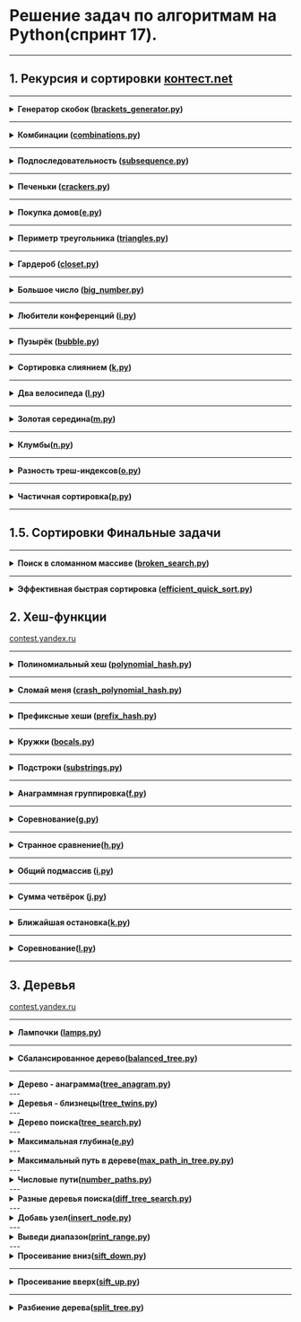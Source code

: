 # Решение задач по алгоритмам на Python(спринт 17).

---

## 1. Рекурсия и сортировки [контест.net](https://contest.yandex.ru/contest/24734/finish/)


---

<details>
<summary>
<b>Генератор скобок (<a href="main/brackets_generator.py">brackets_generator.py</a>)</b>
</summary>

#### Условие
Рита по поручению Тимофея наводит порядок в правильных скобочных последовательностях (ПСП),
состоящих только из круглых скобок (). 
Для этого ей надо сгенерировать все ПСП длины 2n в алфавитном порядке —– 
алфавит состоит из ( и ) и открывающая скобка идёт раньше закрывающей.

Помогите Рите —– напишите программу, 
которая по заданному n выведет все ПСП в нужном порядке.


Рассмотрим второй пример. Надо вывести ПСП из четырёх символов. Таких всего две:

* (())
* ()()

(()) идёт раньше ()(), так как первый символ у них одинаковый, а на второй позиции у первой ПСП стоит (, который идёт раньше ).

#### Формат ввода
На вход функция принимает n — целое число от 0 до 10.

#### Формат вывода
Функция должна напечатать все возможные скобочные последовательности заданной длины в алфавитном (лексикографическом) порядке.

#### Пример
<table><tbody>
  <tr>
    <td><b>Ввод</b></td>
    <td><b>Вывод</b></td>
  </tr>
  <tr>
    <td valign="top">
3<br>

</td>
    <td valign="top">
((()))<br>
(()())<br>
(())()<br>
()(())<br>
()()()<br>

</td>
  </tr>
</tbody></table>

</details>

---

<details>
<summary>
<b>Комбинации (<a href="main/combinations.py">combinations.py</a>)</b>
</summary>

#### Условие
На клавиатуре старых мобильных телефонов каждой цифре соответствовало несколько букв. 

Примерно так:
2:'abc',
3:'def',
4:'ghi',
5:'jkl',
6:'mno',
7:'pqrs',
8:'tuv',
9:'wxyz'

Вам известно в каком порядке были нажаты кнопки телефона, без учета повторов. 
Напечатайте все комбинации букв, которые можно набрать такой последовательностью нажатий.

#### Формат ввода
На вход подается строка, состоящая из цифр 2-9 включительно. Длина строки не превосходит 10 символов.

#### Формат вывода
Выведите все возможные комбинации букв через пробел.

#### Пример
<table><tbody>
  <tr>
    <td><b>Ввод</b></td>
    <td><b>Вывод</b></td>
  </tr>
  <tr>
    <td valign="top">
23<br>

</td>
    <td valign="top">
ad <br>
ae <br>
af <br>
bd <br>
be <br>
bf <br>
cd <br>
ce <br>
cf <br>

</td>
  </tr>
</tbody></table>

</details>

---

<details>
<summary>
<b>Подпоследовательность (<a href="main/subsequence.py">subsequence.py</a>)</b>
</summary>

#### Условие
Гоша любит играть в игру «Подпоследовательность»: 
даны 2 строки, и нужно понять, является ли первая из них подпоследовательностью второй.

Когда строки достаточно длинные, очень трудно получить ответ на этот вопрос, 
просто посмотрев на них. Помогите Гоше написать функцию, которая решает эту задачу.

#### Формат ввода
В первой строке записана строка s.

Во второй —- строка t.

Обе строки состоят из маленьких латинских букв, длины строк не превосходят 150000. 
Строки могут быть пустыми.

#### Формат вывода
Выведите True, если s является подпоследовательностью t, иначе —– False.

#### Пример
<table><tbody>
  <tr>
    <td><b>Ввод</b></td>
    <td><b>Вывод</b></td>
  </tr>
  <tr>
    <td valign="top">
abc<br>
ahbgdcu<br>

</td>
    <td valign="top">
True<br>

</td>
  </tr>
</tbody></table>

</details>

---

<details>
<summary>
<b>Печеньки (<a href="main/crackers.py">crackers.py</a>)</b>
</summary>

#### Условие
К Васе в гости пришли одноклассники. Его мама решила угостить ребят печеньем.

Но не всё так просто. Печенья могут быть разного размера. 
А у каждого ребёнка есть фактор жадности —– минимальный размер печенья, 
которое он возьмёт. Нужно выяснить, сколько ребят останутся довольными в лучшем случае, 
когда они действуют оптимально.

Каждый ребёнок может взять не больше одного печенья.

#### Формат ввода
В первой строке записано n —– количество детей.

Во второй —– n чисел, разделённых пробелом, каждое из которых –— фактор жадности ребёнка. 
Это натуральные числа, не превосходящие 1000.

В следующей строке записано число m –— количество печенек.

Далее —– m натуральных чисел, разделённых пробелом —– размеры печенек. 
Размеры печенек не превосходят 1000.

Оба числа n и m не превосходят 10000.
#### Формат вывода
Нужно вывести одно число –— количество детей, которые останутся довольными

#### Пример
<table><tbody>
  <tr>
    <td><b>Ввод</b></td>
    <td><b>Вывод</b></td>
  </tr>
  <tr>
    <td valign="top">
2<br>
1 2<br>
3<br>
2 1 3<br>

</td>
    <td valign="top">
2<br>

</td>
  </tr>
</tbody></table>

</details>

---

<details>
<summary>
<b>Покупка домов(<a href="main/e.py">e.py</a>)</b>
</summary>

#### Условие
Тимофей решил купить несколько домов на знаменитом среди разработчиков Алгосском архипелаге. Он нашёл n объявлений о продаже, где указана стоимость каждого дома в алгосских франках. А у Тимофея есть k франков. Помогите ему определить, какое наибольшее количество домов на Алгосах он сможет приобрести за эти деньги.

#### Формат ввода
В первой строке через пробел записаны натуральные числа n и k.

n — количество домов, которые рассматривает Тимофей, оно не превосходит 100000;

k — общий бюджет, не превосходит 100000;

В следующей строке через пробел записано n стоимостей домов. Каждое из чисел не превосходит 100000. Все стоимости — натуральные числа.

#### Формат вывода
Выведите одно число —– наибольшее количество домов, которое может купить Тимофей.

#### Пример
<table><tbody>
  <tr>
    <td><b>Ввод</b></td>
    <td><b>Вывод</b></td>
  </tr>
  <tr>
    <td valign="top">
3 1000<br>
350 999 200<br>

</td>
    <td valign="top">
2<br>

</td>
  </tr>
</tbody></table>


</details>

------
<details>
<summary>
<b>Периметр треугольника (<a href="main/triangles.py">triangles.py</a>)</b>
</summary>

#### Условие
Перед сном Рита решила поиграть в игру на телефоне. 
Дан массив целых чисел, в котором каждый элемент обозначает длину стороны треугольника. 
Нужно определить максимально возможный периметр треугольника, 
составленного из сторон с длинами из заданного массива. 
Помогите Рите скорее закончить игру и пойти спать.

Напомним, что из трёх отрезков с длинами a ≤ b ≤ c можно составить треугольник, 
если выполнено неравенство треугольника: c < a + b

Разберём пример:
даны длины сторон 6, 3, 3, 2. Попробуем в качестве наибольшей стороны выбрать 6. 
Неравенство треугольника не может выполниться, 
так как остались 3, 3, 2 —– максимальная сумма из них равна 6.

Без шестёрки оставшиеся три отрезка уже образуют треугольник со сторонами 3, 3, 2.
Неравенство выполняется: 3 < 3 + 2. Периметр равен 3 + 3 + 2 = 8.

#### Формат ввода
В первой строке записано количество отрезков n, 3≤ n≤ 10000.

Во второй строке записано n натуральных чисел, не превосходящих 10 000, –— длины отрезков.

#### Формат вывода
Нужно вывести одно число —– наибольший периметр треугольника.

#### Пример
<table><tbody>
  <tr>
    <td><b>Ввод</b></td>
    <td><b>Вывод</b></td>
  </tr>
  <tr>
    <td valign="top">
4<br>
6 3 3 2<br>

</td>
    <td valign="top">
8<br>

</td>
  </tr>
</tbody></table>

</details>

---

<details>
<summary>
<b>Гардероб (<a href="main/closet.py">closet.py</a>)</b>
</summary>

#### Условие
Рита решила оставить у себя одежду только трёх цветов: розового, жёлтого и малинового. 
После того как вещи других расцветок были убраны, 
Рита захотела отсортировать свой новый гардероб по цветам. 
Сначала должны идти вещи розового цвета, потом —– жёлтого, и в конце —– малинового. 
Помогите Рите справиться с этой задачей.

Примечание: попробуйте решить задачу за один проход по массиву!

#### Формат ввода
В первой строке задано количество предметов в гардеробе: n –— оно не превосходит 1000000.
Во второй строке даётся массив, в котором указан цвет для каждого предмета.
Розовый цвет обозначен 0, жёлтый —– 1, малиновый –— 2.

#### Формат вывода
Нужно вывести в строку через пробел цвета предметов в правильном порядке.

#### Пример
<table><tbody>
  <tr>
    <td><b>Ввод</b></td>
    <td><b>Вывод</b></td>
  </tr>
  <tr>
    <td valign="top">
7<br>
0 2 1 2 0 0 1<br>

</td>
    <td valign="top">
0 0 0 1 1 2 2<br>

</td>
  </tr>
</tbody></table>

</details>

---

<details>
<summary>
<b>Большое число (<a href="main/big_number.py">big_number.py</a>)</b>
</summary>

#### Условие
Вечером ребята решили поиграть в игру «Большое число».

Даны числа. Нужно определить, какое самое большое число можно из них составить.

#### Формат ввода
В первой строке записано n — количество чисел. Оно не превосходит 100.
Во второй строке через пробел записаны n неотрицательных чисел, каждое из которых не превосходит 1000.

#### Формат вывода
Нужно вывести самое большое число, которое можно составить из данных чисел.

#### Пример
<table><tbody>
  <tr>
    <td><b>Ввод</b></td>
    <td><b>Вывод</b></td>
  </tr>
  <tr>
    <td valign="top">
3<br>
15 56 2<br>

</td>
    <td valign="top">
56215<br>

</td>
  </tr>
</tbody></table>

</details>

------


<details>
<summary>
<b>Любители конференций (<a href="main/i.py">i.py</a>)</b>
</summary>

#### Условие
На IT-конференции присутствовали студенты из разных вузов со всей страны. Для каждого студента известен ID университета, в котором он учится.

Тимофей предложил Рите выяснить, из каких k вузов на конференцию пришло больше всего учащихся.

#### Формат ввода
В первой строке дано количество студентов в списке —– n (1 ≤ n ≤ 15 000).

Во второй строке через пробел записаны n целых чисел —– ID вуза каждого студента. Каждое из чисел находится в диапазоне от 0 до 10 000.

В третьей строке записано одно число k.

#### Формат вывода
Выведите через пробел k ID вузов с максимальным числом участников. Они должны быть отсортированы по убыванию популярности (по количеству гостей от конкретного вуза). Если более одного вуза имеет одно и то же количество учащихся, то выводить их ID нужно в порядке возрастания.

#### Пример
<table><tbody>
  <tr>
    <td><b>Ввод</b></td>
    <td><b>Вывод</b></td>
  </tr>
  <tr>
    <td valign="top">
7<br>
1 2 3 1 2 3 4<br>
3 <br>

</td>
    <td valign="top">
1 2 3<br>

</td>
  </tr>
</tbody></table>


</details>

------

<details>
<summary>
<b>Пузырёк (<a href="main/bubble.py">bubble.py</a>)</b>
</summary>

#### Условие
Чтобы выбрать самый лучший алгоритм для решения задачи, Гоша продолжил изучать разные сортировки. 
На очереди сортировка пузырьком — https://ru.wikipedia.org/wiki/Сортировка_пузырьком

Её алгоритм следующий (сортируем по неубыванию):

На каждой итерации проходим по массиву, поочередно сравнивая пары соседних элементов. 
Если элемент на позиции i больше элемента на позиции i + 1, меняем их местами. 
После первой итерации самый большой элемент всплывёт в конце массива.
Проходим по массиву, выполняя указанные действия до тех пор, 
пока на очередной итерации не окажется, что обмены больше не нужны, 
то есть массив уже отсортирован.
После не более чем n – 1 итераций выполнение алгоритма заканчивается, 
так как на каждой итерации хотя бы один элемент оказывается на правильной позиции.

Помогите Гоше написать код алгоритма.

#### Формат ввода
В первой строке на вход подаётся натуральное число n — длина массива, 2 ≤ n ≤ 1000.
Во второй строке через пробел записано n целых чисел.
Каждое из чисел по модулю не превосходит 1000.

Обратите внимание, что считывать нужно только 2 строки: значение n и входной массив.

#### Формат вывода
После каждого прохода по массиву, на котором какие-то элементы меняются местами, 
выводите его промежуточное состояние.
Таким образом, если сортировка завершена за k меняющих массив итераций, 
то надо вывести k строк по n чисел в каждой — элементы массива после каждой из итераций.
Если массив был изначально отсортирован, то просто выведите его.

#### Пример
<table><tbody>
  <tr>
    <td><b>Ввод</b></td>
    <td><b>Вывод</b></td>
  </tr>
  <tr>
    <td valign="top">
5<br>
4 3 9 2 1<br>

</td>
    <td valign="top">
3 4 2 1 9<br>
3 2 1 4 9<br>
2 1 3 4 9<br>
1 2 3 4 9<br>

</td>
  </tr>
</tbody></table>

</details>

------

<details>
<summary>
<b>Сортировка слиянием (<a href="main/k.py">k.py</a>)</b>
</summary>

#### Условие
Гоше дали задание написать красивую сортировку слиянием. Поэтому Гоше обязательно надо реализовать отдельно функцию merge и функцию merge_sort.
* Функция merge принимает два отсортированных массива, сливает их в один отсортированный массив и возвращает его. Если требуемая сигнатура имеет вид merge(array, left, mid, right), то первый массив задаётся полуинтервалом  [ left,mid ) массива array, а второй – полуинтервалом [mid, right) массива array.
* Функция merge_sort принимает некоторый подмассив, который нужно отсортировать. Подмассив задаётся полуинтервалом — его началом и концом. Функция должна отсортировать передаваемый в неё подмассив, она ничего не возвращает.
* Функция merge_sort разбивает полуинтервал на две половинки и рекурсивно вызывает сортировку отдельно для каждой. Затем два отсортированных массива сливаются в один с помощью merge.
Заметьте, что в функции передаются именно полуинтервалы [ begin, end ), то есть правый конец не включается. Например, если вызвать merge_sort(arr, 0, 4), где arr = [4, 5, 3, 0, 1 , 2], то будут отсортированы только первые четыре элемента, изменённый массив будет выглядеть как  arr = [0, 3, 4, 5, 1 , 2]
Реализуйте эти две функции.
Мы рекомендуем воспользоваться заготовками кода для данной задачи, расположенными по ссылке.

#### Формат ввода
Передаваемый в функции массив состоит из целых чисел, не превосходящих по модулю 10**9. 
Длина сортируемого диапазона не превосходит 10**5.

#### Формат вывода
При написании и отправке решений соблюдайте следующие правила:

</details>

------

<details>
<summary>
<b>Два велосипеда (<a href="main/l.py">l.py</a>)</b>
</summary>

#### Условие
Вася решил накопить денег на два одинаковых велосипеда — себе и сестре. У Васи есть копилка, в которую каждый день он может добавлять деньги (если, конечно, у него есть такая финансовая возможность). В процессе накопления Вася не вынимает деньги из копилки.

У вас есть информация о росте Васиных накоплений — сколько у Васи в копилке было денег в каждый из дней.

Ваша задача — по заданной стоимости велосипеда определить

- первый день, в которой Вася смог бы купить один велосипед,
- и первый день, в который Вася смог бы купить два велосипеда.
Подсказка: решение должно работать за O(log n).

#### Формат ввода
В первой строке дано число дней n, по которым велись наблюдения за Васиными накоплениями. 1 ≤ n ≤ 10**6.

В следующей строке записаны n целых неотрицательных чисел. Числа идут в порядке неубывания. Каждое из чисел не превосходит 10**6.

В третьей строке записано целое положительное число s — стоимость велосипеда. Это число не превосходит 10**6.
#### Формат вывода
Нужно вывести два числа — номера дней по условию задачи.

Если необходимой суммы в копилке не нашлось, нужно вернуть -1 вместо номера дня.

#### Пример
<table><tbody>
  <tr>
    <td><b>Ввод</b></td>
    <td><b>Вывод</b></td>
  </tr>
  <tr>
    <td valign="top">
6<br>
1 2 4 4 6 8<br>
3 <br>

</td>
    <td valign="top">
3 5<br>

</td>
  </tr>
</tbody></table>


</details>

------

<details>
<summary>
<b>Золотая середина(<a href="main/m.py">m.py</a>)</b>
</summary>

#### Условие
Задача повышенной сложности

На каждом острове в архипелаге Алгосы живёт какое-то количество людей или же остров необитаем (тогда на острове живёт 0 людей). Пусть на i-м острове численность населения составляет ai. Тимофей захотел найти медиану среди всех значений численности населения.

Определение: Медиана (https://ru.wikipedia.org/wiki/Медиана_(статистика)) массива чисел a_i —– это такое число, что половина чисел из массива не больше него, а другая половина не меньше. В общем случае медиану массива можно найти, отсортировав числа и взяв среднее из них. Если количество чисел чётно, то возьмём в качестве медианы полусумму соседних средних чисел, (a[n/2] + a[n/2 + 1])/2.

У Тимофея уже есть отдельно данные по северной части архипелага и по южной, причём значения численности населения в каждой группе отсортированы по неубыванию.

Определите медианную численность населения по всем островам Алгосов.

Подсказка: Если n –— число островов в северной части архипелага, а m –— в южной, то ваше решение должно работать за O(log(n+m)).

#### Формат ввода
В первой строке записано натуральное число n, во второй —– натуральное число m. Они не превосходят 10 000.

Далее в строку через пробел записаны n целых неотрицательных чисел, каждое из которых не превосходит 10 000, –— значения численности населения в северной части Алгосов.

В последней строке через пробел записаны m целых неотрицательных чисел, каждое из которых не превосходит 10 000 –— значения численности населения в южной части Алгосов.

Значения в третьей и четвёртой строках упорядочены по неубыванию.

#### Формат вывода
Нужно вывести одной число — найденную медиану.

#### Пример
<table><tbody>
  <tr>
    <td><b>Ввод</b></td>
    <td><b>Вывод</b></td>
  </tr>
  <tr>
    <td valign="top">
2<br>
1<br>
1 3<br>
2 <br>

</td>
    <td valign="top">
2<br>

</td>
  </tr>
</tbody></table>


</details>

------

<details>
<summary>
<b>Клумбы(<a href="main/n.py">n.py</a>)</b>
</summary>

#### Условие
Алла захотела, чтобы у неё под окном были узкие клумбы с тюльпанам. На схеме земельного участка клумбы обозначаются просто горизонтальными отрезками, лежащими на одной прямой. Для ландшафтных работ было нанято n садовников. Каждый из них обрабатывал какой-то отрезок на схеме. Процесс был организован не очень хорошо, иногда один и тот же отрезок или его часть могли быть обработаны сразу несколькими садовниками. Таким образом, отрезки, обрабатываемые двумя разными садовниками, сливаются в один. Непрерывный обработанный отрезок затем станет клумбой. Нужно определить границы будущих клумб.
Рассмотрим примеры.

#### Формат ввода
В первой строке задано количество садовников  n. Число садовников не превосходит 100000.
В следующих n строках через пробел записаны координаты клумб в формате: start end, где start —– координата начала, end —– координата конца. Оба числа целые, неотрицательные и не превосходят 10**7. start строго меньше, чем end.

#### Формат вывода
Нужно вывести координаты каждой из получившихся клумб в отдельных строках. Данные должны выводиться в отсортированном порядке —– сначала клумбы с меньшими координатами, затем —– с бОльшими.

#### Пример
<table><tbody>
  <tr>
    <td><b>Ввод</b></td>
    <td><b>Вывод</b></td>
  </tr>
  <tr>
    <td valign="top">
4<br>
7 8 <br>
7 8 <br>
2 3 <br>
6 10 <br>

</td>
    <td valign="top">
2 3<br>
6 10 <br>

</td>
  </tr>
</tbody></table>


</details>

------

<details>
<summary>
<b>Разность треш-индексов(<a href="main/o.py">o.py</a>)</b>
</summary>

#### Условие
Гоша долго путешествовал и измерил площадь каждого из n островов Алгосов, но ему этого мало! Теперь он захотел оценить, насколько разнообразными являются острова в составе архипелага.

Для этого Гоша рассмотрел все пары островов (таких пар, напомним, n * (n-1) / 2) и посчитал попарно разницу площадей между всеми островами. Теперь он собирается упорядочить полученные разницы, чтобы взять k-ую по порядку из них.

Помоги Гоше найти k-ю минимальную разницу между площадями эффективно.

Пояснения к примерам

Пример 1

Выпишем все пары площадей и найдём соответствующие разницы

|2 - 3| = 1
|3 - 4| = 1
|2 - 4| = 2
Так как нам нужна 2-я по величине разница, то ответ будет 1.

Пример 2

У нас есть два одинаковых элемента в массиве —– две единицы, поэтому минимальная (первая) разница равна нулю.

#### Формат ввода
В первой строке записано натуральное число n –— количество островов в архипелаге (2 ≤ n ≤ 100 000).

В следующей строке через пробел записаны n площадей островов — n натуральных чисел, каждое из которых не превосходит 1 000 000.

В последней строке задано число k. Оно находится в диапазоне от 1 до n(n - 1) / 2.

#### Формат вывода
Выведите одно число –— k-ую минимальную разницу.

#### Пример
<table><tbody>
  <tr>
    <td><b>Ввод</b></td>
    <td><b>Вывод</b></td>
  </tr>
  <tr>
    <td valign="top">
2<br>
2 3 4 <br>
2 <br>

</td>
    <td valign="top">
1<br>

</td>
  </tr>
</tbody></table>



</details>

------

<details>
<summary>
<b>Частичная сортировка(<a href="main/p.py">p.py</a>)</b>
</summary>

#### Условие
После того, как Гоша узнал про сортировку слиянием и быструю сортировку, он решил придумать свой метод сортировки, который предполагал бы разделение данных на части.
Назвал он свою сортировку Частичной.
Этим методом можно отсортировать n уникальных чисел a1, a2, … , an, находящихся в диапазоне от 0 до n - 1.
Алгоритм сортировки состоит из трёх шагов:

- Разбить исходную последовательность на k блоков B1, …, Bk. Блоки могут иметь разные размеры. Если размер блока i равен si, то B1 ={ a1, …, as1 }, B2 = { as1 + 1, … , as1 + s2 } и так далее.
- Отсортировать каждый из блоков.
- Объединить блоки — записать сначала отсортированный блок B1, потом B2, … , Bk
Частичная сортировка лучше обычной в том случае, если в первом пункте у нас получится разбить последовательность на большое число блоков. Однако далеко не каждое такое разбиение подходит. Определите максимальное число блоков, на которое можно разбить исходную последовательность, чтобы сортировка отработала корректно.
Рассмотрим пример: a = [3, 2, 0, 1, 4, 6, 5].
Минимальный размер первого блока B1 равен 4. Если взять лишь первые два элемента, то отсортированная последовательность будет начинаться с двойки, что неправильно. Если взять первые три элемента, то последовательность будет начинаться с нуля, но после него сразу же пойдёт двойка. Первые четыре элемента уже гарантируют корректный префикс после объединения блоков. Четвёрку можно взять как самостоятельный блок из одного элемента. Последние два элемента надо объединить в третий блок. Таким образом:

B1 = { 3, 2, 0, 1 }
B2 = { 4 }
B3 = { 6, 5 }

В данном примере ответ равен 3. Максимальное число блоков равно трём.

#### Формат ввода
В первой строке задано n — количество чисел для сортировки (n ≤ 1000).
В следующей строке записаны числа от 0 до n - 1, которые надо разбить на блоки.

#### Формат вывода
Выведите максимальное количество блоков, на которое можно разбить данные при использовании метода Частичной сортировки.

#### Пример
<table><tbody>
  <tr>
    <td><b>Ввод</b></td>
    <td><b>Вывод</b></td>
  </tr>
  <tr>
    <td valign="top">
4<br>
0 1 3 2<br>

</td>
    <td valign="top">
3<br>

</td>
  </tr>
</tbody></table>


</details>

------
## 1.5. Сортировки Финальные задачи

---

<details>
<summary>
<b>Поиск в сломанном массиве (<a href="main/broken_search.py">broken_search.py</a>)</b>
</summary>

#### Условие
Алла ошиблась при копировании из одной структуры данных в другую. 
Она хранила массив чисел в кольцевом буфере. 
Массив был отсортирован по возрастанию, 
и в нём можно было найти элемент за логарифмическое время. 
Алла скопировала данные из кольцевого буфера в обычный массив, 
но сдвинула данные исходной отсортированной последовательности. 
Теперь массив не является отсортированным. 
Тем не менее нужно обеспечить возможность находить в нем элемент за O(log n).
Можно предполагать, что в массиве только уникальные элементы.

#### Формат ввода
Функция принимает массив натуральных чисел и искомое число k. 
Длина массива не превосходит 10000. 
Элементы массива и число k не превосходят по значению 10000.

В примерах:
В первой строке записано число n — длина массива.
Во второй строке записано положительное число k — искомый элемент. 
Далее в строку через пробел записано n натуральных чисел – элементы массива.

#### Формат вывода
Функция должна вернуть индекс элемента, равного k, 
если такой есть в массиве (нумерация с нуля). 
Если элемент не найден, функция должна вернуть − 1.
Изменять массив нельзя.

#### Пример
<table><tbody>
  <tr>
    <td><b>Ввод</b></td>
    <td><b>Вывод</b></td>
  </tr>
  <tr>
    <td valign="top">
9<br>
5<br>
19 21 100 101 1 4 5 7 12<br>

</td>
    <td valign="top">
6

</td>
  </tr>
</tbody></table>

</details>

---

<details>
<summary>
<b>Эффективная быстрая сортировка (<a href="main/efficient_quick_sort.py">efficient_quick_sort.py</a>)</b>
</summary>

#### Условие
Тимофей решил организовать соревнование по спортивному программированию, 
чтобы найти талантливых стажёров. 
Задачи подобраны, участники зарегистрированы, тесты написаны. 
Осталось придумать, как в конце соревнования будет определяться победитель.


Каждый участник имеет уникальный логин. 
Когда соревнование закончится, к нему будут привязаны два показателя: 
количество решённых задач P_i и размер штрафа F_i. 
Штраф начисляется за неудачные попытки и время, затраченное на задачу.


Тимофей решил сортировать таблицу результатов следующим образом: 
при сравнении двух участников выше будет идти тот, у которого решено больше задач. 
При равенстве числа решённых задач первым идёт участник с меньшим штрафом. 
Если же и штрафы совпадают, то первым будет тот, 
у которого логин идёт раньше в алфавитном (лексикографическом) порядке.


Тимофей заказал толстовки для победителей и накануне поехал за ними в магазин. 
В своё отсутствие он поручил вам реализовать алгоритм быстрой сортировки (англ. quick sort) для таблицы результатов. Так как Тимофей любит спортивное программирование и не любит зря расходовать оперативную память, то ваша реализация сортировки не может потреблять O(n) дополнительной памяти для промежуточных данных (такая модификация быстрой сортировки называется "in-place").


**Как работает in-place quick sort**

Как и в случае обычной быстрой сортировки, которая использует дополнительную память, 
необходимо выбрать опорный элемент (англ. pivot), а затем переупорядочить массив.
Сделаем так, чтобы сначала шли элементы, не превосходящие опорного, а затем —– большие опорного.


Затем сортировка вызывается рекурсивно для двух полученных частей. 
Именно на этапе разделения элементов на группы в обычном алгоритме используется дополнительная память. 
Теперь разберёмся, как реализовать этот шаг in-place.

Пусть мы как-то выбрали опорный элемент. Заведём два указателя left и right, 
которые изначально будут указывать на левый и правый концы отрезка соответственно. 
Затем будем двигать левый указатель вправо до тех пор, пока он указывает на элемент, 
меньший опорного. Аналогично двигаем правый указатель влево, пока он стоит на элементе,
превосходящем опорный. 
В итоге окажется, что левее от left все элементы точно принадлежат первой группе, 
а правее от right — второй. Элементы, на которых стоят указатели, нарушают порядок. 
Поменяем их местами (в большинстве языков программирования используется функция swap()) 
и продвинем указатели на следующие элементы. 
Будем повторять это действие до тех пор, пока left и right не столкнутся.

#### Формат ввода
В первой строке задано число участников n, 1 ≤ n ≤ 100 000.
В каждой из следующих n строк задана информация про одного из участников.
i-й участник описывается тремя параметрами:

* уникальным логином (строкой из маленьких латинских букв длиной не более 20)
* числом решённых задач P_i
* штрафом Fi

Fi и Pi — целые числа, лежащие в диапазоне от 0 до 10^9.

#### Формат вывода
Для отсортированного списка участников выведите по порядку их логины по одному в строке.

#### Пример
<table><tbody>
  <tr>
    <td><b>Ввод</b></td>
    <td><b>Вывод</b></td>
  </tr>
  <tr>
    <td valign="top">
5<br>
alla 4 100<br>
gena 6 1000<br>
gosha 2 90<br>
rita 2 90<br>
timofey 4 80<br>

</td>
    <td valign="top">
gena<br>
timofey<br>
alla<br>
gosha<br>
rita<br>

</td>
  </tr>
</tbody></table>

</details>



## 2. Хеш-функции

[contest.yandex.ru](https://contest.yandex.ru/contest/26205/problems/)

---

<details>
<summary>
<b>Полиномиальный хеш (<a href="hash/polynomial_hash.py">polynomial_hash.py</a>)</b>
</summary>

#### Условие
Алле очень понравился алгоритм вычисления полиномиального хеша. 
Помогите ей написать функцию, вычисляющую хеш строки s. 
В данной задаче необходимо использовать в качестве значений отдельных символов их коды в таблице ASCII.

#### Формат ввода
В первой строке дано число a (1 ≤ a ≤ 1000) –— основание, по которому считается хеш.

Во второй строке дано число m (1 ≤ m ≤ 109) –— модуль.

В третьей строке дана строка s (0 ≤ |s| ≤ 106), состоящая из больших и маленьких латинских букв.

#### Формат вывода
Выведите целое неотрицательное число –— хеш заданной строки.


#### Пример
<table><tbody>
  <tr>
    <td><b>Ввод</b></td>
    <td><b>Вывод</b></td>
  </tr>
  <tr>
    <td valign="top">
123<br>
100003<br>
a<br>

</td>
    <td valign="top">
97<br>

</td>
  </tr>
</tbody></table>

</details>

---

<details>
<summary>
<b>Сломай меня (<a href="hash/crash_polynomial_hash.py">crash_polynomial_hash.py</a>)</b>
</summary>

#### Условие
Гоша написал программу, которая сравнивает строки исключительно по их хешам. 
Если хеш равен, то и строки равны. 
Тимофей увидел это безобразие и поручил вам сломать программу Гоши, чтобы остальным неповадно было.

В этой задаче вам надо будет лишь найти две различные строки, 
которые для заданной хеш-функции будут давать одинаковое значение.

#### Формат ввода
В задаче единственный тест без ввода

#### Формат вывода
Отправьте две строки, по одной в строке. Строки могут состоять только из маленьких латинских букв и не должны превышать в длину 1000 знаков каждая. Код отправлять не требуется. Строки из примера использовать нельзя.

Пример вывода:

* ezhgeljkablzwnvuwqvp
* gbpdcvkumyfxillgnqrv


</details>


---

<details>
<summary>
<b>Префиксные хеши (<a href="hash/prefix_hash.py">prefix_hash.py</a>)</b>
</summary>

#### Условие
Алла не остановилась на достигнутом –— 
теперь она хочет научиться быстро вычислять хеши произвольных подстрок данной строки. 
Помогите ей!

На вход поступают запросы на подсчёт хешей разных подстрок. 
Ответ на каждый запрос должен выполняться за O(1). 
Допустимо в начале работы программы сделать предподсчёт для дальнейшей работы со строкой.

В данной задаче необходимо использовать в качестве значений отдельных символов их коды в таблице ASCII.

#### Формат ввода
В первой строке дано число a (1 ≤ a ≤ 1000) –— основание, 
по которому считается хеш. 
Во второй строке дано число m (1 ≤ m ≤ 107) –— модуль. 
В третьей строке дана строка s (0 ≤ |s| ≤ 106), состоящая из больших и маленьких латинских букв.

В четвертой строке дано число запросов t –— натуральное число от 1 до 105. 
В каждой из следующих t строк записаны через пробел два числа l и r –— индексы начала и конца очередной подстроки. 
(1 ≤ l ≤ r ≤ |s|).

#### Формат вывода
Для каждого запроса выведите на отдельной строке хеш заданной в запросе подстроки.

#### Пример
<table><tbody>
  <tr>
    <td><b>Ввод</b></td>
    <td><b>Вывод</b></td>
  </tr>
  <tr>
    <td valign="top">
1000<br>
1000009<br>
abcdefgh<br>
7<br>
1 1<br>
1 5<br>
2 3<br>
3 4<br>
4 4<br>
1 8<br>
5 8<br>


</td>
    <td valign="top">
97<br>
225076<br>
98099<br>
99100<br>
100<br>
436420<br>
193195<br>

</td>
  </tr>
</tbody></table>

</details>

---

<details>
<summary>
<b>Кружки (<a href="hash/bocals.py">bocals.py</a>)</b>
</summary>

#### Условие
В компании, где работает Тимофей, 
заботятся о досуге сотрудников и устраивают различные кружки по интересам. 
Когда кто-то записывается на занятие, в лог вносится название кружка.

По записям в логе составьте список всех кружков, 
в которые ходит хотя бы один человек.

#### Формат ввода
В первой строке даётся натуральное число n, не превосходящее 10 000 –— количество записей в логе.

В следующих n строках —– названия кружков.

#### Формат вывода
Выведите уникальные названия кружков по одному на строке, в порядке появления во входных данных.


#### Пример
<table><tbody>
  <tr>
    <td><b>Ввод</b></td>
    <td><b>Вывод</b></td>
  </tr>
  <tr>
    <td valign="top">
8<br>
вышивание крестиком<br>
рисование мелками на парте<br>
настольный керлинг<br>
настольный керлинг<br>
кухня африканского племени ужасмай<br>
тяжелая атлетика<br>
таракановедение<br>
таракановедение<br>

</td>
    <td valign="top">
вышивание крестиком<br>
рисование мелками на парте<br>
настольный керлинг<br>
кухня африканского племени ужасмай<br>
тяжелая атлетика<br>
таракановедение<br>


</td>
  </tr>
</tbody></table>

</details>

---

<details>
<summary>
<b>Подстроки (<a href="hash/substrings.py">substrings.py</a>)</b>
</summary>

#### Условие
На вход подается строка. 
Нужно определить длину наибольшей подстроки, которая не содержит повторяющиеся символы.

#### Формат ввода
Одна строка, состоящая из строчных латинских букв. Длина строки не превосходит 10 000.

#### Формат вывода
Выведите натуральное число —– ответ на задачу.


#### Пример
<table><tbody>
  <tr>
    <td><b>Ввод</b></td>
    <td><b>Вывод</b></td>
  </tr>
  <tr>
    <td valign="top">
abcabcbb<br>

</td>
    <td valign="top">
3<br>


</td>
  </tr>
</tbody></table>

</details>

---

<details>
<summary>
<b> Анаграммная группировка(<a href="hash/f.py">f.py</a>)</b>
</summary>

#### Условие
Вася решил избавиться от проблем с произношением и стать певцом. Он обратился за помощью к логопеду. Тот посоветовал Васе выполнять упражнение, которое называется анаграммная группировка. В качестве подготовительного этапа нужно выбрать из множества строк анаграммы.

Анаграммы –— это строки, которые получаются друг из друга перестановкой символов. Например, строки «SILENT» и «LISTEN» являются анаграммами.

Помогите Васе найти анаграммы.

#### Формат ввода
В первой строке записано число n —– количество строк.

Далее в строку через пробел записаны n строк.

n не превосходит 6000. Длина каждой строки не более 100 символов

#### Формат вывода
Нужно вывести в отсортированном порядке индексы строк, которые являются анаграммами.

Каждая группа индексов должна быть выведена в отдельной строке. Индексы внутри одной группы должны быть отсортированы по возрастанию. Группы между собой должны быть отсортированы по возрастанию первого индекса.

Обратите внимание, что группа анаграмм может состоять и из одной строки. Например, если в исходном наборе нет анаграмм, то надо вывести n групп, каждая из которых состоит из одного индекса.


#### Пример
<table><tbody>
  <tr>
    <td><b>Ввод</b></td>
    <td><b>Вывод</b></td>
  </tr>
  <tr>
    <td valign="top">
6 <br>
tan eat tea ate nat bat<br>

</td>
    <td valign="top">
0 4 <br>
1 2 3 <br>
5 <br>


</td>
  </tr>
</tbody></table>

</details>

---

<details>
<summary>
<b> Соревнование(<a href="hash/g.py">g.py</a>)</b>
</summary>

#### Условие
Вася решил избавиться от проблем с произношением и стать певцом. Он обратился за помощью к логопеду. Тот посоветовал Васе выполнять упражнение, которое называется анаграммная группировка. В качестве подготовительного этапа нужно выбрать из множества строк анаграммы.

Анаграммы –— это строки, которые получаются друг из друга перестановкой символов. Например, строки «SILENT» и «LISTEN» являются анаграммами.

Помогите Васе найти анаграммы.

#### Формат ввода
В первой строке задаётся n (0 ≤ n ≤ 105) –— количество раундов. Во второй строке через пробел записано n чисел –— результаты раундов. Каждое число равно либо 0, либо 1.

n не превосходит 6000. Длина каждой строки не более 100 символов

#### Формат вывода
Выведите длину найденного отрезка.


#### Пример
<table><tbody>
  <tr>
    <td><b>Ввод</b></td>
    <td><b>Вывод</b></td>
  </tr>
  <tr>
    <td valign="top">
2 <br>
0 1
<br>

</td>
    <td valign="top">
2
<br>


</td>
  </tr>
</tbody></table>

</details>

---


<details>
<summary>
<b> Странное сравнение(<a href="hash/h.py">h.py</a>)</b>
</summary>

#### Условие
Жители Алгосского архипелага придумали новый способ сравнения строк. Две строки считаются равными, если символы одной из них можно заменить на символы другой так, что первая строка станет точной копией второй строки. При этом необходимо соблюдение двух условий:

- Порядок вхождения символов должен быть сохранён.
- Одинаковым символам первой строки должны соответствовать одинаковые символы второй строки. Разным символам —– разные.

Например, если строка s = «abacaba», то ей будет равна строка t = «xhxixhx», так как все вхождения «a» заменены на «x», «b» –— на «h», а «c» –— на «i». Если же первая строка s=«abc», а вторая t=«aaa», то строки уже не будут равны, так как разные буквы первой строки соответствуют одинаковым буквам второй.

#### Формат ввода
В первой строке записана строка s, во второй –— строка t. Длины обеих строк не превосходят 106. Обе строки содержат хотя бы по одному символу и состоят только из маленьких латинских букв.

Строки могут быть разной длины.

#### Формат вывода
Выведите «YES», если строки равны (согласно вышеописанным правилам), и «NO» в ином случае.

#### Пример
<table><tbody>
  <tr>
    <td><b>Ввод</b></td>
    <td><b>Вывод</b></td>
  </tr>
  <tr>
    <td valign="top">
mxyskaoghi
qodfrgmslc
<br>

</td>
    <td valign="top">
YES
<br>


</td>
  </tr>
</tbody></table>

</details>

---


<details>
<summary>
<b> Общий подмассив (<a href="hash/i.py">i.py</a>)</b>
</summary>

#### Условие
Гоша увлёкся хоккеем и часто смотрит трансляции матчей. Чтобы более-менее разумно оценивать силы команд, он сравнивает очки, набранные во всех матчах каждой командой.

Гоша попросил вас написать программу, которая по результатам игр двух выбранных команд найдёт наибольший по длине отрезок матчей, когда эти команды зарабатывали одинаковые очки.

Рассмотрим первый пример:

Результаты первой команды: [1 2 3 2 1].

Результаты второй команды: [3 2 1 5 6].

Наиболее продолжительный общий отрезок этих массивов имеет длину 3 –— это [3 2 1].

#### Формат ввода
В первой строке находится число n (1 ≤ n ≤ 105) –— количество матчей, которые были сыграны первой командой.

Во второй строке записано n целых чисел –— очки в этих играх.

В третьей строке дано число m (1 ≤ m ≤ 105) —– количество матчей, которые сыграла вторая команда.

В четвертой строке заданы m целых чисел —– результаты второй команды.

Число очков, заработанных в одной игре, лежит в диапазоне от 0 до 255.

#### Формат вывода
Выведите целое неотрицательное число —– максимальное количество матчей подряд, в которых команды зарабатывали одинаковые очки.


#### Пример
<table><tbody>
  <tr>
    <td><b>Ввод</b></td>
    <td><b>Вывод</b></td>
  </tr>
  <tr>
    <td valign="top">
5 <br> 
1 2 3 2 1 <br>
5 <br> 
3 2 1 5 6 <br>
<br>

</td>
    <td valign="top">
3
<br>


</td>
  </tr>
</tbody></table>

</details>

---


<details>
<summary>
<b> Сумма четвёрок (<a href="hash/j.py">j.py</a>)</b>
</summary>

#### Условие
У Гоши есть любимое число S. Помогите ему найти все уникальные четвёрки чисел в массиве, которые в сумме дают заданное число S.

#### Формат ввода
В первой строке дано общее количество элементов массива n (0 ≤ n ≤ 1000).

Во второй строке дано целое число S  |s| <= 10**9>.

В третьей строке задан сам массив. Каждое число является целым и не превосходит по модулю 109.

#### Формат вывода
В первой строке выведите количество найденных четвёрок чисел.

В последующих строках выведите найденные четвёрки. Числа внутри одной четверки должны быть упорядочены по возрастанию. Между собой четвёрки упорядочены лексикографически.


#### Пример
<table><tbody>
  <tr>
    <td><b>Ввод</b></td>
    <td><b>Вывод</b></td>
  </tr>
  <tr>
    <td valign="top">
8 <br>
10 <br> 
2 3 2 4 1 10 3 0 <br>
<br>

</td>
    <td valign="top">
3 <br>
0 3 3 4 <br> 
1 2 3 4 <br> 
2 2 3 3 <br>
<br>


</td>
  </tr>
</tbody></table>

</details>

---


<details>
<summary>
<b> Ближайшая остановка(<a href="hash/k.py">k.py</a>)</b>
</summary>

#### Условие
Гоша едет в гости к друзьям. Ему придётся сначала ехать на метро, а потом пересаживаться на автобус. Гоша не любит долго ждать, поэтому хочет выбрать такую станцию метро, рядом с которой расположено как можно больше остановок автобуса. Гоша считает, что остановка находится рядом с метро, если расстояние между ними не превосходит 20 метров. Обратите внимание, что в одной точке могут располагаться несколько остановок.

Гоше известны все координаты автобусных остановок и координаты выходов из метро. Помогите ему найти выход из метро, рядом с которым расположено больше всего остановок.

Напомним, что расстояние между двумя точками с координатами x1, y1 и x2, y2 вычисляется по формуле .

Пояснение к примеру 1:

Рядом с 1-м выходом (-1, 0) находится только остановка с координатами (10, 0).

Рядом со 2-м выходом (1, 0) находятся уже две остановки —– (10, 0) и (20, 0).

Рядом с 3-м выходом (2, 5) расположены все три остановки –— (22, 5), (20, 0) и (10, 0)

Пояснение к примеру 2:

Третий выход теперь находится в точке (0, 5). Он рядом только с двумя остановками — (20, 5) и (10, 0).

Рядом с 2-м и 3-м выходом одинаковое число остановок, поэтому в ответ идет 2-й выход, так как он раньше во входных данных.

#### Формат ввода
В первой строке дано количество выходов из метро –— натуральное число n (1 ≤ n ≤ 104). В следующих n строках даны координаты выходов из метро. Каждый выход описывается двумя координатами x и y, записанными через пробел.

В следующей строке дано количество автобусных остановок —– натуральное число m (1 ≤ m ≤ 106). В следующих m строках заданы координаты остановок. Каждая остановка описывается двумя числами —– своими x и y координатами, записанными через пробел.

Все координаты —– целые числа, не превосходящие 109 по модулю. Единицы измерения —– метры.

#### Формат вывода
Выведите единственное число –— номер того выхода из метро, рядом с которым расположено больше всего остановок. Номер выхода –— его порядковый номер во входных данных (нумерация с единицы).

Если подходящих выходов из метро несколько, выведите тот, который встречается раньше во входных данных.


#### Пример
<table><tbody>
  <tr>
    <td><b>Ввод</b></td>
    <td><b>Вывод</b></td>
  </tr>
  <tr>
    <td valign="top">
3 <br> 
-1 0 <br>
1 0 <br>
2 5 <br>
3 <br>
10 0  <br>
20 0 <br>
22 5 <br>
<br>

</td>
    <td valign="top">
3
<br>


</td>
  </tr>
</tbody></table>

</details>

---


<details>
<summary>
<b> Соревнование(<a href="hash/l.py">l.py</a>)</b>
</summary>

#### Условие
Дана длинная строка, состоящая из маленьких латинских букв. Нужно найти все её подстроки длины n, которые встречаются хотя бы k раз.

#### Формат ввода
В первой строчке через пробел записаны два натуральных числа n и k.

Во второй строчке записана строка, состоящая из маленьких латинских букв. Длина строки 1 ≤ L ≤ 106.

n ≤ L, k ≤ L.

#### Формат вывода
Для каждой найденной подстроки выведите индекс начала её первого вхождения (нумерация в строке начинается с нуля).

Выводите индексы в любом порядке, в одну строку, через пробел.


#### Пример
<table><tbody>
  <tr>
    <td><b>Ввод</b></td>
    <td><b>Вывод</b></td>
  </tr>
  <tr>
    <td valign="top">
10 2 <br>
gggggooooogggggoooooogggggssshaa <br>
<br>

</td>
    <td valign="top">
0 5
<br>


</td>
  </tr>
</tbody></table>

</details>

---



## 3. Деревья

[contest.yandex.ru](https://contest.yandex.ru/contest/26207/problems/)


---

<details>
  <summary>
  <b>Лампочки (<a href="tree/lamps.py">lamps.py</a>)</b>
  </summary>

  #### Условие
  Гоша повесил на стену гирлянду в виде бинарного дерева, в узлах которого находятся лампочки. У каждой лампочки есть своя яркость. Уровень яркости лампочки соответствует числу, расположенному в узле дерева. Помогите Гоше найти самую яркую лампочку в гирлянде, то есть такую, у которой яркость наибольшая.
  #### Формат ввода
  На вход подается корень дерева.
  #### Формат вывода
  Функция должна вернуть максимальное значение яркости в узле дерева.
</details>

---

<details>
<summary>
<b>Сбалансированное дерево(<a href="tree/balanced_tree.py">balanced_tree.py</a>)</b>
</summary>

#### Условие
Гоше очень понравилось слушать рассказ Тимофея про деревья. Особенно часть про сбалансированные деревья. Он решил написать функцию, которая определяет, сбалансировано ли дерево.
Дерево считается сбалансированным, если левое и правое поддеревья каждой вершины отличаются по высоте не больше, чем на единицу.

#### Формат ввода
На вход функции подаётся корень бинарного дерева.
#### Формат вывода
Функция должна вернуть True, если дерево сбалансировано в соответствии с критерием из условия, иначе - False.
</details>

---

<details>
<summary>
<b>Дерево - анаграмма(<a href="tree/tree_anagram.py">tree_anagram.py</a>)</b>
</summary>

#### Условие
Гоша и Алла играют в игру «Удивительные деревья». Помогите ребятам определить, является ли дерево, которое им встретилось, деревом-анаграммой?
Дерево называется анаграммой, если оно симметрично относительно своего центра.

#### Формат ввода
Напишите функцию, которая определяет, является ли дерево анаграммой.
На вход подаётся корень дерева.
#### Формат вывода
Функция должна вернуть True если дерево является анаграммой. Иначе - False.
</details>
---

<details>
<summary>
<b>Деревья - близнецы(<a href="tree/tree_twins.py">tree_twins.py</a>)</b>
</summary>

#### Условие
Гоше на день рождения подарили два дерева. Тимофей сказал, что они совершенно одинаковые. Но, по мнению Гоши, они отличаются.
Помогите разрешить этот философский спор!

#### Формат ввода
На вход подаются корни двух деревьев.
#### Формат вывода
Функция должна вернуть True если деревья являются близнецами. Иначе - False.
</details>
---

<details>
<summary>
<b>Дерево поиска(<a href="tree/tree_search.py">tree_search.py</a>)</b>
</summary>

#### Условие
Гоше очень понравилось слушать рассказ Тимофея про деревья. Особенно часть про сбалансированные деревья. Он решил написать функцию, которая определяет, сбалансировано ли дерево.
Дерево считается сбалансированным, если левое и правое поддеревья каждой вершины отличаются по высоте не больше, чем на единицу.

#### Формат ввода
На вход функции подается корень бинарного дерева.
#### Формат вывода
Функция должна вернуть True, если дерево является деревом поиска, иначе - False.
</details>
---

<details>
<summary>
<b>Максимальная глубина(<a href="tree/e.py">e.py</a>)</b>
</summary>

#### Условие
Алла хочет побывать на разных островах архипелага Алгосы. Она составила карту. Карта представлена в виде дерева: корень обозначает центр архипелага, узлы –— другие острова. А листья —– это дальние острова, на которые Алла хочет попасть.
Помогите Алле определить максимальное число островов, через которые ей нужно пройти для совершения одной поездки от стартового острова до места назначения, включая начальный и конечный пункты.

#### Формат ввода
На вход подается корень дерева.
#### Формат вывода
Функция должна вернуть число, равное максимальному числу островов в пути (включая начальный и конечный пункты).
</details>
---

<details>
<summary>
<b>Максимальный путь в дереве(<a href="tree/max_path_in_tree.py.py">max_path_in_tree.py.py</a>)</b>
</summary>

#### Условие
Тимофей устраивает соревнования по спортивному ориентированию в своём офисе. Схема офиса представлена в виде дерева. Посещая каждый пункт, можно зарабатывать или терять очки. Если в узле записано положительное число, это значение добавляется к текущему количеству очков участника. Если отрицательное —– очки вычитаются. Если  0 –— их количество не меняется.
Нужно определить, какое максимальное число очков можно заработать, пройдя по пути из какого-то пункта  A в какой-то (возможно, тот же) пункт B.
Путь не обязательно должен проходить через корень или содержать лист. Путь должен содержать по крайней мере один узел.
Пример 1:
В дереве всего три вершины, во всех вершинах записаны положительные числа, поэтому объединим все три вершины в один путь. В ответе получим: 1+1+2=4.
Пример 2:
Теперь в дереве есть вершина с отрицательным весом, через неё в данном случае проходить будет невыгодно. Оптимальный путь: 2+7+3=12.
Пример 3:
Оптимальный путь: 7+2+3+9=21.
Пример 4:
В этот раз имеет смысл пройти через вершину с отрицательным весом, так как в левом поддереве вершины 
−3 лежит 5. Оптимальный путь: 2+2−3+5=6.
Требования к решению: передаваемое в качестве аргумента дерево нельзя менять. Не храните вспомогательную информацию в вершинах.

#### Формат ввода
На вход подается корень дерева.
#### Формат вывода
Функция должна вернуть число, равное максимальному количеству очков, которое можно заработать, попав из города А в город В.
</details>
---

<details>
<summary>
<b>Числовые пути(<a href="tree/number_paths.py">number_paths.py</a>)</b>
</summary>

#### Условие
Вася и его друзья решили поиграть в игру. Дано дерево, в узлах которого записаны цифры от 0 до 9. Таким образом, каждый путь от корня до листа содержит число, получившееся конкатенацией цифр пути (склеиванием цифр пути в одно число). Нужно найти сумму всех таких чисел в дереве.
Гарантируется, что ответ не превосходит 20 000.

#### Формат ввода
На вход подается корень дерева.
#### Формат вывода
Функция должна вернуть число, равное сумме чисел всех путей в дереве.
</details>
---

<details>
<summary>
<b>Разные деревья поиска(<a href="tree/diff_tree_search.py">diff_tree_search.py</a>)</b>
</summary>

#### Условие
Ребятам стало интересно, сколько может быть различных деревьев поиска, содержащих в своих узлах все уникальные числа от 1 до n. Помогите им найти ответ на этот вопрос.
#### Формат ввода
В единственной строке задано число n. Оно не превосходит 20.
#### Формат вывода
Нужно вывести число, равное количеству различных деревьев поиска, в узлах которых могут быть размещены числа от 1 до n включительно.
</details>
---

<details>
<summary>
<b>Добавь узел(<a href="tree/insert_node.py">insert_node.py</a>)</b>
</summary>

#### Условие
Дано BST. Надо вставить узел с заданным ключом. Ключи в дереве могут повторяться.
На вход функции подаётся корень корректного бинарного дерева поиска и ключ, который надо вставить в дерево. Осуществите вставку этого ключа. Если ключ уже есть в дереве, то его дубликаты уходят в правого сына. Таким образом вид дерева после вставки определяется однозначно. Функция должна вернуть корень дерева после вставки вершины.
Ваше решение должно работать за O(h), где h –— высота дерева.
На рисунках ниже даны два примера вставки вершин в дерево.
#### Формат ввода
Ключи дерева – натуральные числа, не превосходящие 10**9. Число вершин в дереве не превосходит 10**5.
#### Формат вывода
Функция должна вернуть True, если дерево является деревом поиска, иначе - False.
</details>
---

<details>
<summary>
<b> Выведи диапазон(<a href="tree/print_range.py">print_range.py</a>)</b>
</summary>

#### Условие
Напишите функцию, которая будет выводить по неубыванию все ключи от L до R включительно в заданном бинарном дереве поиска.
Ключи в дереве могут повторяться. Решение должно иметь сложность O(h+k), где h –— глубина дерева, k — число элементов в ответе.
В данной задаче если в узле содержится ключ x, то другие ключи, равные x, могут быть как в правом, так и в левом поддереве данного узла. (Дерево строил стажёр, так что ничего страшного).
#### Формат ввода
На вход функции подаётся корень дерева и искомый ключ. Число вершин в дереве не превосходит 10**5. Ключи – натуральные числа, не превосходящие 10**9. Гарантируется, что L≤R.
В итоговом решении не надо определять свою структуру / свой класс, описывающий вершину дерева.
#### Формат вывода
Функция должна напечатать по неубыванию все ключи от  L до R по одному в строке.
</details>
---

<details>
<summary>
<b>Просеивание вниз(<a href="tree/sift_down.py">sift_down.py</a>)</b>
</summary>

#### Условие
Напишите функцию, совершающую просеивание вниз в куче на максимум. Гарантируется, что порядок элементов в куче может быть нарушен только элементом, от которого запускается просеивание.
Функция принимает в качестве аргументов массив, в котором хранятся элементы кучи, и индекс элемента, от которого надо сделать просеивание вниз. Функция должна вернуть индекс, на котором элемент оказался после просеивания. Также необходимо изменить порядок элементов в переданном в функцию массиве.
Индексация в массиве, содержащем кучу, начинается с единицы. Таким образом, сыновья вершины на позиции v это 2v и 2v+1. Обратите внимание, что нулевой элемент в передаваемом массиве фиктивный, вершина кучи соответствует 1-му элементу.

#### Формат ввода
Элементы кучи —– целые числа, лежащие в диапазоне от −10**9 до 10**9. Все элементы кучи уникальны. Передаваемый в функцию индекс лежит в диапазоне от 1 до размера передаваемого массива. В куче содержится от 1 до 10**5 элементов.
</details>

---

<details>
<summary>
<b> Просеивание вверх(<a href="tree/sift_up.py">sift_up.py</a>)</b>
</summary>

#### Условие
Напишите функцию, совершающую просеивание вверх в куче на максимум. Гарантируется, что порядок элементов в куче может быть нарушен только элементом, от которого запускается просеивание.
Функция принимает в качестве аргументов массив, в котором хранятся элементы кучи, и индекс элемента, от которого надо сделать просеивание вверх. Функция должна вернуть индекс, на котором элемент оказался после просеивания. Также необходимо изменить порядок элементов в переданном в функцию массиве.
Индексация в массиве, содержащем кучу, начинается с единицы. Таким образом, сыновья вершины на позиции 
v это 2v и 2v+1. Обратите внимание, что нулевой элемент в передаваемом массиве фиктивный, вершина кучи соответствует 1-му элементу.

#### Формат ввода
Элементы кучи —– целые числа, лежащие в диапазоне от −10**9 до 10**9. Все элементы кучи уникальны. Передаваемый в функцию индекс лежит в диапазоне от 1 до размера передаваемого массива. В куче содержится от 1 до 10**5 элементов.
</details>

---

<details>
<summary>
<b>Разбиение дерева(<a href="tree/split_tree.py">split_tree.py</a>)</b>
</summary>

#### Условие
Дано бинарное дерево поиска, в котором хранятся целые числа. От этого дерева надо отделить k самых маленьких элементов.
Реализуйте функцию, которая принимает корень дерева и число k, а возвращает два BST — в первом k наименьших элементов из исходного дерева, а во втором — оставшиеся вершины BST.
В вершинах дерева уже записаны корректные размеры поддеревьев (точное название поля смотрите в заготовках кода). После разбиения размеры должны остаться корректными — вам придётся пересчитывать их на ходу.
Ваше решение должно иметь асимптотику O(h), где 
h — высота исходного дерева.
По умолчанию выбран компилятор make. Отправьте решение в виде файла с разрешением, соответствующим вашему языку.
#### Формат ввода
Числа, записанные в вершинах дерева, лежат в диапазоне от  0 до 10**9. Дерево не содержит одинаковых ключей.
Число вершин в дереве не превосходит 10**5.
</details>
